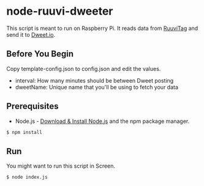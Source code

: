 # node-ruuvi-dweeter
This script is meant to run on Raspberry Pi. It reads data from [RuuviTag](https://ruuvi.com) and send it to [Dweet.io](http://dweet.io/).

## Before You Begin
Copy template-config.json to config.json and edit the values.
- interval: How many minutes should be between Dweet posting
- dweetName: Unique name that you'll be using to fetch your data

## Prerequisites
* Node.js - [Download & Install Node.js](https://nodejs.org/en/download/) and the npm package manager.
```bash
$ npm install
```

## Run
You might want to run this script in Screen.
```bash
$ node index.js
```
